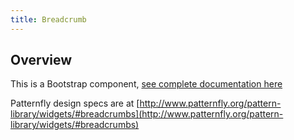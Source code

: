 ```yaml
---
title: Breadcrumb
---
```

## Overview

This is a Bootstrap component, [see complete documentation here](http://v4-alpha.getbootstrap.com/components/breadcrumb/)

Patternfly design specs are at [http://www.patternfly.org/pattern-library/widgets/#breadcrumbs](http://www.patternfly.org/pattern-library/widgets/#breadcrumbs)
